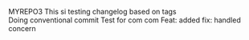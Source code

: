 MYREPO3
This si testing changelog based on tags \
Doing conventional commit
Test for com com
Feat: added
fix: handled concern

